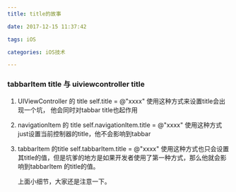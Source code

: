 ```yaml
---
title: title的故事

date: 2017-12-15 11:37:42

tags: iOS

categories: iOS技术

---
```


### tabbarItem title 与 uiviewcontroller title

1. UIViewController 的 title
	self.title = @"xxxx" 使用这种方式来设置title会出现一个坑，
	他会同时对tabbar title也起作用
2. navigationItem 的 title
	self.navigationItem.title = @"xxxx" 使用这种方式just设置当前控制器的title，他不会影响到tabbar
3. tabbarItem 的title
	self.tabbarItem.title = @"xxxx" 使用这种方式也只会设置其title的值，但是坑爹的地方是如果开发者使用了第一种方式，那么他就会影响到tabbarItem 的title的值。

	上面小细节，大家还是注意一下。
